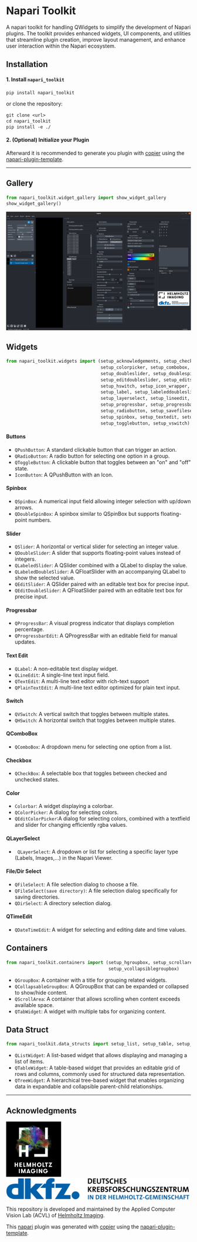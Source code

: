 # Napari Toolkit

A napari toolkit for handling QWidgets to simplify the development of Napari plugins.
The toolkit provides enhanced widgets, UI components, and utilities that streamline plugin creation, improve layout management, and enhance user interaction within the Napari ecosystem.


## Installation
#### 1. Install `napari_toolkit`
```shell
pip install napari_toolkit
```
or clone the repository:
```shell
git clone <url>
cd napari_toolkit
pip install -e ./
```
#### 2. (Optional) Initialize your Plugin
Afterward it is recommended to generate you plugin with [copier] using the [napari-plugin-template].

---

## Gallery

````python
from napari_toolkit.widget_gallery import show_widget_gallery
show_widget_gallery()
````
<img src="imgs/Gallery.png">

## Widgets
````python
from napari_toolkit.widgets import (setup_acknowledgements, setup_checkbox, setup_colorbar,
                                    setup_colorpicker, setup_combobox, setup_dirselect,
                                    setup_doubleslider, setup_doublespinbox, setup_editcolorpicker,
                                    setup_editdoubleslider, setup_editslider, setup_fileselect,
                                    setup_hswitch, setup_icon_wrapper, setup_iconbutton,
                                    setup_label, setup_labeleddoubleslider, setup_labeledslider,
                                    setup_layerselect, setup_lineedit, setup_plaintextedit,
                                    setup_progressbar, setup_progressbaredit, setup_pushbutton,
                                    setup_radiobutton, setup_savefileselect, setup_slider,
                                    setup_spinbox, setup_textedit, setup_timeedit,
                                    setup_togglebutton, setup_vswitch)
````

#### Buttons
- ``QPushButton``: A standard clickable button that can trigger an action.
- ``QRadioButton``: A radio button for selecting one option in a group.
- ``QToggleButton``: A clickable button that toggles between an "on" and "off" state.
- ``IconButton``: A QPushButton with an Icon.
#### Spinbox
- ``QSpinBox``: A numerical input field allowing integer selection with up/down arrows.
- ``QDoubleSpinBox``: A spinbox similar to QSpinBox but supports floating-point numbers.
#### Slider
- ``QSlider``: A horizontal or vertical slider for selecting an integer value.
- ``QDoubleSlider``: A slider that supports floating-point values instead of integers.
- ``QLabeledSlider``: A QSlider combined with a QLabel to display the value.
- ``QLabeledDoubleSlider``: A QFloatSlider with an accompanying QLabel to show the selected value.
- ``QEditSlider``: A QSlider paired with an editable text box for precise input.
- ``QEditDoubleSlider``: A QFloatSlider paired with an editable text box for precise input.
#### Progressbar
- ``QProgressBar``: A visual progress indicator that displays completion percentage.
- ``QProgressbarEdit``: A QProgressBar with an editable field for manual updates.
#### Text Edit
- ``QLabel``: A non-editable text display widget.
- ``QLineEdit``: A single-line text input field.
- ``QTextEdit``: A multi-line text editor with rich-text support
- ``QPlainTextEdit``: A multi-line text editor optimized for plain text input.
#### Switch
- ``QVSwitch``: A vertical switch that toggles between multiple states.
- ``QHSwitch``: A horizontal switch that toggles between multiple states.
#### QComboBox
- ``QComboBox``: A dropdown menu for selecting one option from a list.
#### Checkbox
- ``QCheckBox``: A selectable box that toggles between checked and unchecked states.
#### Color
- ``Colorbar``: A widget displaying a colorbar.
- ``QColorPicker``: A dialog for selecting colors.
- ``QEditColorPicker``:A dialog for selecting colors, combined with a textfield and slider for changing efficiently rgba values.
#### QLayerSelect
- `` QLayerSelect``: A dropdown or list for selecting a specific layer type (Labels, Images,...) in the Napari Viewer.
#### File/Dir Select
- ``QFileSelect``: A file selection dialog to choose a file.
- ``QFileSelect(save directory)``: A file selection dialog specifically for saving directories.
- ``QDirSelect``: A directory selection dialog.
#### QTimeEdit
- ``QDateTimeEdit``: A widget for selecting and editing date and time values.
## Containers
````python
from napari_toolkit.containers import (setup_hgroupbox, setup_scrollarea, setup_tabwidget,
                                       setup_vcollapsiblegroupbox)
````
- ``QGroupBox``: A container with a title for grouping related widgets.
- ``QCollapsableGroupBox``: A QGroupBox that can be expanded or collapsed to show/hide content.
- ``QScrollArea``: A container that allows scrolling when content exceeds available space.
- ``QTabWidget``: A widget with multiple tabs for organizing content.
## Data Struct
````python
from napari_toolkit.data_structs import setup_list, setup_table, setup_tree
````
- ``QListWidget``: A list-based widget that allows displaying and managing a list of items.
- ``QTableWidget``:  A table-based widget that provides an editable grid of rows and columns, commonly used for structured data representation.
- ``QTreeWidget``: A hierarchical tree-based widget that enables organizing data in expandable and collapsible parent-child relationships.

---

## Acknowledgments

<p align="left">
  <img src="imgs/Logos/HI_Logo.png" width="150"> &nbsp;&nbsp;&nbsp;&nbsp;
  <img src="imgs/Logos/DKFZ_Logo.png" width="500">
</p>

This repository is developed and maintained by the Applied Computer Vision Lab (ACVL)
of [Helmholtz Imaging](https://www.helmholtz-imaging.de/).

This [napari] plugin was generated with [copier] using the [napari-plugin-template].


[copier]: https://copier.readthedocs.io/en/stable/
[napari]: https://github.com/napari/napari
[napari-plugin-template]: https://github.com/napari/napari-plugin-template
